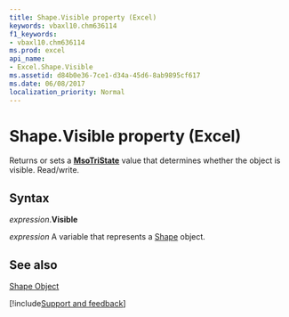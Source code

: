 ```yaml
---
title: Shape.Visible property (Excel)
keywords: vbaxl10.chm636114
f1_keywords:
- vbaxl10.chm636114
ms.prod: excel
api_name:
- Excel.Shape.Visible
ms.assetid: d84b0e36-7ce1-d34a-45d6-8ab9895cf617
ms.date: 06/08/2017
localization_priority: Normal
---
```



# Shape.Visible property (Excel)

Returns or sets a  **[MsoTriState](Office.MsoTriState.md)** value that determines whether the object is visible. Read/write.


## Syntax

_expression_.**Visible**

_expression_ A variable that represents a [Shape](Excel.Shape.md) object.


## See also


[Shape Object](Excel.Shape.md)

[!include[Support and feedback](~/includes/feedback-boilerplate.md)]